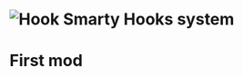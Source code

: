 ![Hook](http://www.veryicon.com/icon/preview/Movie%20&%20TV/Jolly%20Roger%20Vol.%202/Hook%20Icon.jpg) Smarty Hooks system 
=============
 

First mod
=======
  
